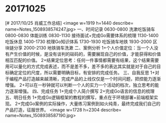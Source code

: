 # 20171025

[# 2017/10/25 肖威工作总结]
<image w=1919 h=1440 describe= name=Notes_1508938574247.jpg>
一、时间记录
0630-0800 洗漱吃饭骑车
0800-0830 体能训练
0830-1130 接待面试+完成Go需要体系的梳理
1130-1400 吃饭休息
1400-1730 梳理Go知识体系
1730-1930 吃饭骑车地铁
1930-2000 区块链分享
2000-2130 地铁骑车洗漱
二、案例分析
1+个人价值定位：当一个人没有产生价值的时候，是没有谈判的砝码的，需要展现自己的价值，才能获得和价值相互匹配的价值。
2+结果定位思考：任何一件事情都需要有结果，这个结果需要用可以量化的方式完成表述，而不是差不多，差不多的表达其实就是对于自己的目标确定定位的尺度，所以需要明确目标，有安排的完成任务。
三、自我反思
1+对于编程产品打造越来越清晰，完成产品的上线仅仅是一个时间问题，把控能力逐渐增强。
2+可以在一秒钟就可以判断一个人的实力一个活动的档次，独立思考的能力逐渐增强。
四、完成任务
1+完成个人简介撰写
2+完成Go语言的信息的梳理
五、明日任务
1+完成Go逻辑框架的教程的撰写，重点在于环境部署+前端框架实现。
2+完成Go案例的实际操作，大量练习案例到如火纯青，最终完成我们自己的产品打造，征服世界。
<image w=1728 h=2304 describe= name=Notes_1508938587190.jpg>
